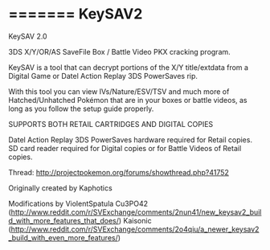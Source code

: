 =======
KeySAV2
=======

KeySAV 2.0

3DS X/Y/OR/AS SaveFile Box / Battle Video PKX cracking program.

KeySAV is a tool that can decrypt portions of the X/Y title/extdata from a Digital Game or Datel Action Replay 3DS PowerSaves rip.

With this tool you can view IVs/Nature/ESV/TSV and much more of Hatched/Unhatched Pokémon that are in your boxes or battle videos, as long as you follow the setup guide properly.

SUPPORTS BOTH RETAIL CARTRIDGES AND DIGITAL COPIES

Datel Action Replay 3DS PowerSaves hardware required for Retail copies.
SD card reader required for Digital copies or for Battle Videos of Retail copies.

Thread:
http://projectpokemon.org/forums/showthread.php?41752

Originally created by Kaphotics

Modifications by
ViolentSpatula
Cu3PO42 (http://www.reddit.com/r/SVExchange/comments/2nun41/new_keysav2_build_with_more_features_that_does/)
Kaisonic (http://www.reddit.com/r/SVExchange/comments/2o4qiu/a_newer_keysav2_build_with_even_more_features/)